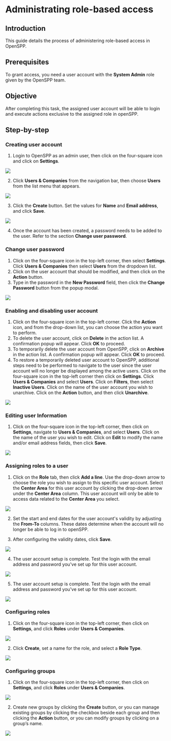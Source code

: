 # Administrating role-based access

## Introduction

This guide details the process of administering role-based access in OpenSPP.

## Prerequisites

To grant access, you need a user account with the **System Admin** role given by the OpenSPP team.

## Objective

After completing this task, the assigned user account will be able to login and execute actions exclusive to the assigned role in openSPP.

## Step-by-step

### Creating user account

1. Login to OpenSPP as an admin user, then click on the four-square icon and click on **Settings**.

![](administrating_role_based_access/1.png)

2. Click **Users & Companies** from the navigation bar, then choose **Users** from the list menu that appears.

![](administrating_role_based_access/2.png)

3. Click the **Create** button. Set the values for **Name** and **Email address**, and click **Save**.

![](administrating_role_based_access/3.png)

4. Once the account has been created, a password needs to be added to the user. Refer to the section **Change user password**.

### Change user password

1. Click on the four-square icon in the top-left corner, then select **Settings**. Click **Users & Companies** then select **Users** from the dropdown list.
2. Click on the user account that should be modified, and then click on the **Action** button.
3. Type in the password in the **New Password** field, then click the **Change Password** button from the popup modal.

![](administrating_role_based_access/4.png)

### Enabling and disabling user account

1. Click on the four-square icon in the top-left corner. Click the **Action** icon, and from the drop-down list, you can choose the action you want to perform.
2. To delete the user account, click on **Delete** in the action list. A confirmation popup will appear. Click **OK** to proceed.
3. To temporarily delete the user account from OpenSPP, click on **Archive** in the action list. A confirmation popup will appear. Click **OK** to proceed.
4. To restore a temporarily deleted user account to OpenSPP, additional steps need to be performed to navigate to the user since the user account will no longer be displayed among the active users. Click on the four-square icon in the top-left corner then click on **Settings**. Click **Users & Companies** and select **Users**. Click on **Filters**, then select **Inactive Users**. Click on the name of the user account you wish to unarchive. Click on the **Action** button, and then click **Unarchive**.

![](administrating_role_based_access/5.png)

### Editing user Information

1. Click on the four-square icon in the top-left corner, then click on **Settings**, navigate to **Users & Companies**, and select **Users**. Click on the name of the user you wish to edit. Click on **Edit** to modify the name and/or email address fields, then click **Save**.

![](administrating_role_based_access/6.png)

### Assigning roles to a user

1. Click on the **Role** tab, then click **Add a line**. Use the drop-down arrow to choose the role you wish to assign to this specific user account. Select the **Center Area** for this user account by clicking the drop-down arrow under the **Center Area** column. This user account will only be able to access data related to the **Center Area** you select.

![](administrating_role_based_access/7.png)

2. Set the start and end dates for the user account's validity by adjusting the **From-To** columns. These dates determine when the account will no longer be able to log in to openSPP.

3. After configuring the validity dates, click **Save**.

![](administrating_role_based_access/7.png)

4. The user account setup is complete. Test the login with the email address and password you've set up for this user account.

![](administrating_role_based_access/8.png)

5. The user account setup is complete. Test the login with the email address and password you've set up for this user account.

![](administrating_role_based_access/9.png)

### Configuring roles

1. Click on the four-square icon in the top-left corner, then click on **Settings**, and click **Roles** under **Users & Companies**.

![](administrating_role_based_access/10.png)

2. Click **Create**, set a name for the role, and select a **Role Type**.

![](administrating_role_based_access/11.png)

### Configuring groups

1. Click on the four-square icon in the top-left corner, then click on **Settings**, and click **Roles** under **Users & Companies**.

![](administrating_role_based_access/12.png)

2. Create new groups by clicking the **Create** button, or you can manage existing groups by clicking the checkbox beside each group and then clicking the **Action** button, or you can modify groups by clicking on a group’s name.

![](administrating_role_based_access/13.png)

